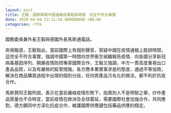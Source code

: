 ```yaml
---
layout: post
title: 王毅：國際質疑中國通報疫情耽誤時間　完全不符合事實
date: 2020-04-04 13:11:58.000000000 +08:00
categories: rthk
---
```


國務委員兼外長王毅與德國外長馬斯通電話。

央視報道，王毅指出，當前國際上有個別聲音，質疑中國在疫情通報上耽誤時間，這完全不符合事實，強調中國第一時間向世界衞生組織報告疫情、向各國分享新冠病毒基因序列、開展疫情防控專家國際合作，王毅又強調，中方一貫高度重視出口產品品質，以及有嚴格的監管措施，各方應本著實事求是的態度，通過平等協商，解決在商品購買過程中出現的個別分歧，任何將產品污名化的做法，都不利於抗疫合作。

馬斯贊同王毅所說，表示在當前嚴峻疫情形勢下，指責別人不是明智之舉，炒作產品質量也不合時宜，當前疫情在歐洲及全球蔓延，需要國際社會加強合作，共同應對。德方願同中方深化抗疫合作，維護國際供應鏈包括藥品供應的穩定。
